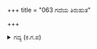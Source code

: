 +++
title = "063 ಗದೆಯ ತಿರುಹುತ"

+++

<details><summary>ಗದ್ಯ (ಕ.ಗ.ಪ) </summary>

63. ಭೀಮನು ಗದೆಯನ್ನು ತಿರುಗಿಸುತ್ತಾ, ಸಿಂಹನಾದದಲ್ಲಿ ಗರ್ಜಿಸಿ ಮಗನಾದ ಅಭಿಮನ್ಯುವೆಲ್ಲಿ ಎನ್ನುತ್ತ ತನ್ನ ರಥವನ್ನು ನುಗ್ಗಿಸಿ, ತನ್ನ ಸೇನೆಗೆ (ಹಿಂಬಾಲಿಸಲು ಸೂಚಿಸುವ) ಸೀಗುರಿಯನ್ನು ಬೀಸಿದ. ಈ ವೀರನಿಗೆ ಪದ್ಮವ್ಯೂಹದ ಒಳಗೆ ಪ್ರವೇಶಿಸದಂತೆ  ಮೊದಲ ಬಾಗಿಲಿನಲ್ಲಿ  ಅಡ್ಡನಿಂತು ವೀರನಾದ ಜಯದ್ರಥನು ಭೀಮನೊಂದಿಗೆ ದೊಡ್ಡ ಕಾಳಗವನ್ನು ಕೈಗೊಂಡ.
</details>
